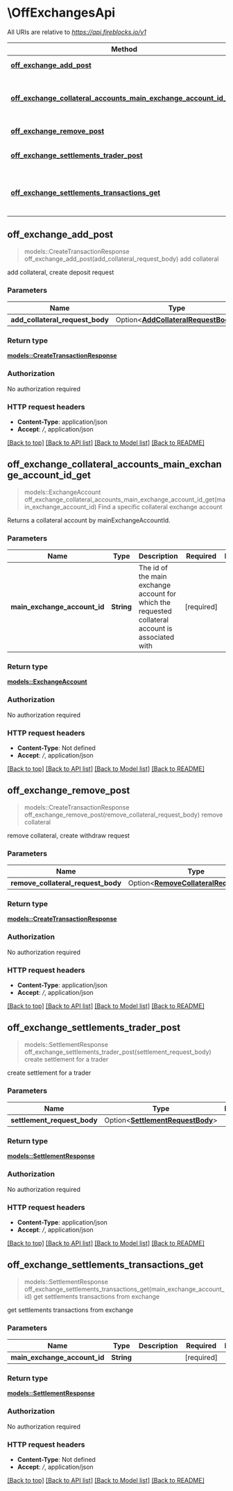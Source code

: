# \OffExchangesApi

All URIs are relative to *https://api.fireblocks.io/v1*

Method | HTTP request | Description
------------- | ------------- | -------------
[**off_exchange_add_post**](OffExchangesApi.md#off_exchange_add_post) | **POST** /off_exchange/add | add collateral
[**off_exchange_collateral_accounts_main_exchange_account_id_get**](OffExchangesApi.md#off_exchange_collateral_accounts_main_exchange_account_id_get) | **GET** /off_exchange/collateral_accounts/{mainExchangeAccountId} | Find a specific collateral exchange account
[**off_exchange_remove_post**](OffExchangesApi.md#off_exchange_remove_post) | **POST** /off_exchange/remove | remove collateral
[**off_exchange_settlements_trader_post**](OffExchangesApi.md#off_exchange_settlements_trader_post) | **POST** /off_exchange/settlements/trader | create settlement for a trader
[**off_exchange_settlements_transactions_get**](OffExchangesApi.md#off_exchange_settlements_transactions_get) | **GET** /off_exchange/settlements/transactions | get settlements transactions from exchange



## off_exchange_add_post

> models::CreateTransactionResponse off_exchange_add_post(add_collateral_request_body)
add collateral

add collateral, create deposit request

### Parameters


Name | Type | Description  | Required | Notes
------------- | ------------- | ------------- | ------------- | -------------
**add_collateral_request_body** | Option<[**AddCollateralRequestBody**](AddCollateralRequestBody.md)> |  |  |

### Return type

[**models::CreateTransactionResponse**](CreateTransactionResponse.md)

### Authorization

No authorization required

### HTTP request headers

- **Content-Type**: application/json
- **Accept**: */*, application/json

[[Back to top]](#) [[Back to API list]](../README.md#documentation-for-api-endpoints) [[Back to Model list]](../README.md#documentation-for-models) [[Back to README]](../README.md)


## off_exchange_collateral_accounts_main_exchange_account_id_get

> models::ExchangeAccount off_exchange_collateral_accounts_main_exchange_account_id_get(main_exchange_account_id)
Find a specific collateral exchange account

Returns a collateral account by mainExchangeAccountId.

### Parameters


Name | Type | Description  | Required | Notes
------------- | ------------- | ------------- | ------------- | -------------
**main_exchange_account_id** | **String** | The id of the main exchange account for which the requested collateral account is associated with | [required] |

### Return type

[**models::ExchangeAccount**](ExchangeAccount.md)

### Authorization

No authorization required

### HTTP request headers

- **Content-Type**: Not defined
- **Accept**: */*, application/json

[[Back to top]](#) [[Back to API list]](../README.md#documentation-for-api-endpoints) [[Back to Model list]](../README.md#documentation-for-models) [[Back to README]](../README.md)


## off_exchange_remove_post

> models::CreateTransactionResponse off_exchange_remove_post(remove_collateral_request_body)
remove collateral

remove collateral, create withdraw request

### Parameters


Name | Type | Description  | Required | Notes
------------- | ------------- | ------------- | ------------- | -------------
**remove_collateral_request_body** | Option<[**RemoveCollateralRequestBody**](RemoveCollateralRequestBody.md)> |  |  |

### Return type

[**models::CreateTransactionResponse**](CreateTransactionResponse.md)

### Authorization

No authorization required

### HTTP request headers

- **Content-Type**: application/json
- **Accept**: */*, application/json

[[Back to top]](#) [[Back to API list]](../README.md#documentation-for-api-endpoints) [[Back to Model list]](../README.md#documentation-for-models) [[Back to README]](../README.md)


## off_exchange_settlements_trader_post

> models::SettlementResponse off_exchange_settlements_trader_post(settlement_request_body)
create settlement for a trader

create settlement for a trader

### Parameters


Name | Type | Description  | Required | Notes
------------- | ------------- | ------------- | ------------- | -------------
**settlement_request_body** | Option<[**SettlementRequestBody**](SettlementRequestBody.md)> |  |  |

### Return type

[**models::SettlementResponse**](SettlementResponse.md)

### Authorization

No authorization required

### HTTP request headers

- **Content-Type**: application/json
- **Accept**: */*, application/json

[[Back to top]](#) [[Back to API list]](../README.md#documentation-for-api-endpoints) [[Back to Model list]](../README.md#documentation-for-models) [[Back to README]](../README.md)


## off_exchange_settlements_transactions_get

> models::SettlementResponse off_exchange_settlements_transactions_get(main_exchange_account_id)
get settlements transactions from exchange

get settlements transactions from exchange

### Parameters


Name | Type | Description  | Required | Notes
------------- | ------------- | ------------- | ------------- | -------------
**main_exchange_account_id** | **String** |  | [required] |

### Return type

[**models::SettlementResponse**](SettlementResponse.md)

### Authorization

No authorization required

### HTTP request headers

- **Content-Type**: Not defined
- **Accept**: */*, application/json

[[Back to top]](#) [[Back to API list]](../README.md#documentation-for-api-endpoints) [[Back to Model list]](../README.md#documentation-for-models) [[Back to README]](../README.md)

